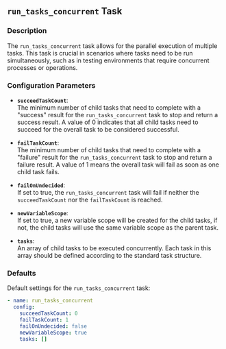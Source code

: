 ## `run_tasks_concurrent` Task

### Description
The `run_tasks_concurrent` task allows for the parallel execution of multiple tasks. This task is crucial in scenarios where tasks need to be run simultaneously, such as in testing environments that require concurrent processes or operations.

### Configuration Parameters

- **`succeedTaskCount`**:\
  The minimum number of child tasks that need to complete with a "success" result for the `run_tasks_concurrent` task to stop and return a success result. A value of 0 indicates that all child tasks need to succeed for the overall task to be considered successful.

- **`failTaskCount`**:\
  The minimum number of child tasks that need to complete with a "failure" result for the `run_tasks_concurrent` task to stop and return a failure result. A value of 1 means the overall task will fail as soon as one child task fails.

- **`failOnUndecided`**:\
  If set to true, the `run_tasks_concurrent` task will fail if neither the `succeedTaskCount` nor the `failTaskCount` is reached.

- **`newVariableScope`**:\
  If set to true, a new variable scope will be created for the child tasks, if not, the child tasks will use the same variable scope as the parent task.

- **`tasks`**:\
  An array of child tasks to be executed concurrently. Each task in this array should be defined according to the standard task structure.

### Defaults

Default settings for the `run_tasks_concurrent` task:

```yaml
- name: run_tasks_concurrent
  config:
    succeedTaskCount: 0
    failTaskCount: 1
    failOnUndecided: false
    newVariableScope: true
    tasks: []
```
